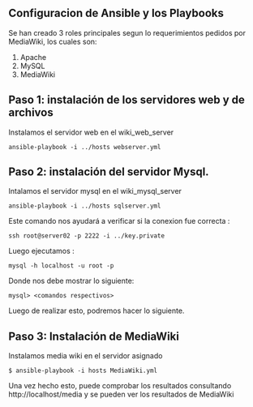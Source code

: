 Configuracion de Ansible y los Playbooks
---
Se han creado 3 roles principales segun lo requerimientos pedidos por MediaWiki, los cuales son:

1. Apache
2. MySQL
3. MediaWiki

Paso 1: instalación de los servidores web y de archivos
------------------------
Instalamos el servidor web en el wiki_web_server

``ansible-playbook -i ../hosts webserver.yml``

Paso 2: instalación del servidor Mysql.
-------------------------

Intalamos el servidor mysql en el wiki_mysql_server

``ansible-playbook -i ../hosts sqlserver.yml``

Este comando nos ayudará a verificar si la conexion fue correcta :

``ssh root@server02 -p 2222 -i ../key.private``

Luego ejecutamos :

``mysql -h localhost -u root -p``

Donde nos debe mostrar lo siguiente:

  ``mysql> <comandos respectivos>``
  
Luego de realizar esto, podremos hacer lo siguiente.

Paso 3: Instalación de MediaWiki
---------
Instalamos media wiki en el servidor asignado

```
$ ansible-playbook -i hosts MediaWiki.yml
```
Una vez hecho esto, puede comprobar los resultados consultando http://localhost/media y se pueden ver los resultados de MediaWiki
